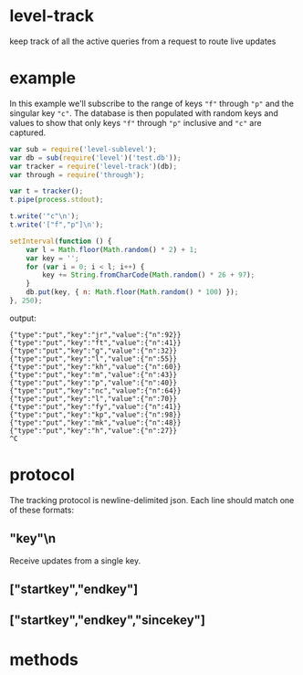 # level-track

keep track of all the active queries from a request to route live updates

# example

In this example we'll subscribe to the range of keys `"f"` through `"p"` and the
singular key `"c"`. The database is then populated with random keys and values
to show that only keys `"f"` through `"p"` inclusive and `"c"` are captured.

``` js
var sub = require('level-sublevel');
var db = sub(require('level')('test.db'));
var tracker = require('level-track')(db);
var through = require('through');

var t = tracker();
t.pipe(process.stdout);

t.write('"c"\n');
t.write('["f","p"]\n');

setInterval(function () {
    var l = Math.floor(Math.random() * 2) + 1;
    var key = '';
    for (var i = 0; i < l; i++) {
        key += String.fromCharCode(Math.random() * 26 + 97);
    }
    db.put(key, { n: Math.floor(Math.random() * 100) });
}, 250);
```

output:

```
{"type":"put","key":"jr","value":{"n":92}}
{"type":"put","key":"ft","value":{"n":41}}
{"type":"put","key":"g","value":{"n":32}}
{"type":"put","key":"l","value":{"n":55}}
{"type":"put","key":"kh","value":{"n":60}}
{"type":"put","key":"m","value":{"n":43}}
{"type":"put","key":"p","value":{"n":40}}
{"type":"put","key":"nc","value":{"n":64}}
{"type":"put","key":"l","value":{"n":70}}
{"type":"put","key":"fy","value":{"n":41}}
{"type":"put","key":"kp","value":{"n":98}}
{"type":"put","key":"mk","value":{"n":48}}
{"type":"put","key":"h","value":{"n":27}}
^C
```

# protocol

The tracking protocol is newline-delimited json.
Each line should match one of these formats:

## "key"\n

Receive updates from a single key.

## ["startkey","endkey"]

## ["startkey","endkey","sincekey"]

# methods

``` js
```
